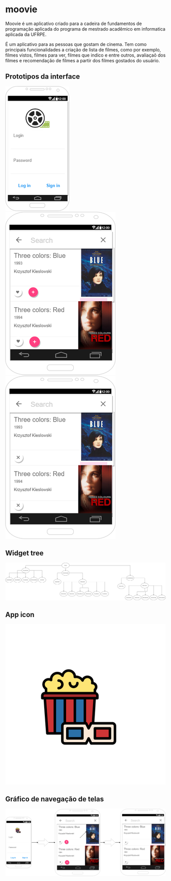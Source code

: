 # moovie

Moovie é um aplicativo criado para a cadeira de fundamentos de programação aplicada do programa de mestrado acadêmico em informatica aplicada da UFRPE. 

É um aplicativo para as pessoas que gostam de cinema. Tem como principais funcionalidades a criação de lista de filmes, como por exemplo, filmes vistos, filmes para ver,
filmes que indico e entre outros, avaliaçaõ dos filmes e recomendação de filmes a partir dos filmes gostados do usuário.


## Prototipos da interface 
<img src="/prototipo_images/Prototipo-telas-moovie-Page-2.png"><img src="/prototipo_images/Prototipo-telas-moovie-Page-1.png"><img src="/prototipo_images/Prototipo-telas-moovie-Page-3.png">

## Widget tree
<img src="/prototipo_images/Prototipo-telas-moovie-Page-4.png">

## App icon
<img src="/prototipo_images/moovie_app_icon.png">

## Gráfico de navegação de telas
<img src="/prototipo_images/Prototipo-telas-moovie-Page-5.png">
